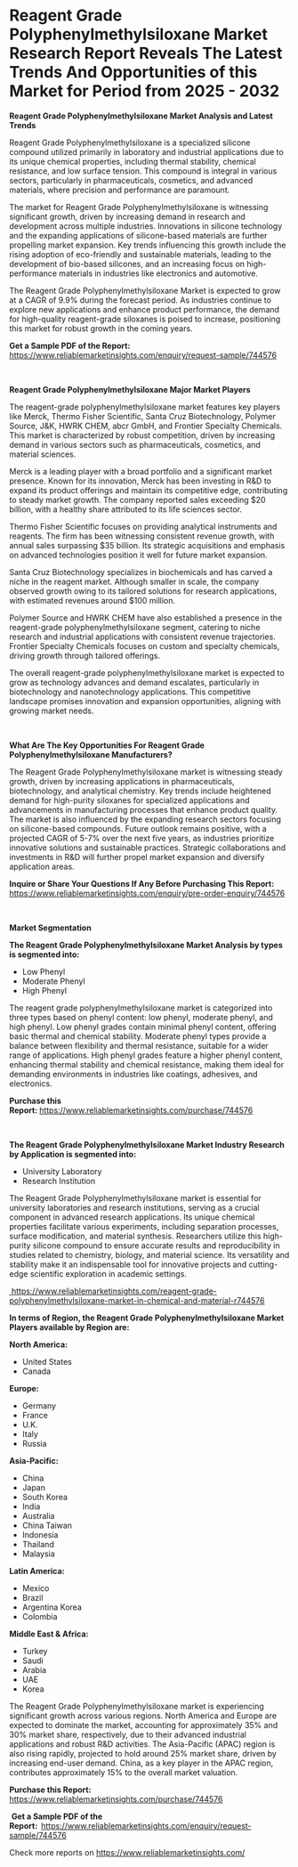 <p><h1>Reagent Grade Polyphenylmethylsiloxane Market Research Report Reveals The Latest Trends And Opportunities of this Market for Period from 2025 - 2032</h1></p><p><strong>Reagent Grade Polyphenylmethylsiloxane Market Analysis and Latest Trends</strong></p>
<p><p>Reagent Grade Polyphenylmethylsiloxane is a specialized silicone compound utilized primarily in laboratory and industrial applications due to its unique chemical properties, including thermal stability, chemical resistance, and low surface tension. This compound is integral in various sectors, particularly in pharmaceuticals, cosmetics, and advanced materials, where precision and performance are paramount.</p><p>The market for Reagent Grade Polyphenylmethylsiloxane is witnessing significant growth, driven by increasing demand in research and development across multiple industries. Innovations in silicone technology and the expanding applications of silicone-based materials are further propelling market expansion. Key trends influencing this growth include the rising adoption of eco-friendly and sustainable materials, leading to the development of bio-based silicones, and an increasing focus on high-performance materials in industries like electronics and automotive.</p><p>The Reagent Grade Polyphenylmethylsiloxane Market is expected to grow at a CAGR of 9.9% during the forecast period. As industries continue to explore new applications and enhance product performance, the demand for high-quality reagent-grade siloxanes is poised to increase, positioning this market for robust growth in the coming years.</p></p>
<p><strong>Get a Sample PDF of the Report:&nbsp;</strong> <a href="https://www.reliablemarketinsights.com/enquiry/request-sample/744576?utm_campaign=3196&utm_medium=2&utm_source=Github&utm_content=ia&utm_term=29032025&utm_id=reagent-grade-polyphenylmethylsiloxane">https://www.reliablemarketinsights.com/enquiry/request-sample/744576</a></p>
<p>&nbsp;</p>
<p><strong>Reagent Grade Polyphenylmethylsiloxane Major Market Players</strong></p>
<p><p>The reagent-grade polyphenylmethylsiloxane market features key players like Merck, Thermo Fisher Scientific, Santa Cruz Biotechnology, Polymer Source, J&K, HWRK CHEM, abcr GmbH, and Frontier Specialty Chemicals. This market is characterized by robust competition, driven by increasing demand in various sectors such as pharmaceuticals, cosmetics, and material sciences.</p><p>Merck is a leading player with a broad portfolio and a significant market presence. Known for its innovation, Merck has been investing in R&D to expand its product offerings and maintain its competitive edge, contributing to steady market growth. The company reported sales exceeding $20 billion, with a healthy share attributed to its life sciences sector.</p><p>Thermo Fisher Scientific focuses on providing analytical instruments and reagents. The firm has been witnessing consistent revenue growth, with annual sales surpassing $35 billion. Its strategic acquisitions and emphasis on advanced technologies position it well for future market expansion.</p><p>Santa Cruz Biotechnology specializes in biochemicals and has carved a niche in the reagent market. Although smaller in scale, the company observed growth owing to its tailored solutions for research applications, with estimated revenues around $100 million.</p><p>Polymer Source and HWRK CHEM have also established a presence in the reagent-grade polyphenylmethylsiloxane segment, catering to niche research and industrial applications with consistent revenue trajectories. Frontier Specialty Chemicals focuses on custom and specialty chemicals, driving growth through tailored offerings.</p><p>The overall reagent-grade polyphenylmethylsiloxane market is expected to grow as technology advances and demand escalates, particularly in biotechnology and nanotechnology applications. This competitive landscape promises innovation and expansion opportunities, aligning with growing market needs.</p></p>
<p>&nbsp;</p>
<p><strong>What Are The Key Opportunities For Reagent Grade Polyphenylmethylsiloxane Manufacturers?</strong></p>
<p><p>The Reagent Grade Polyphenylmethylsiloxane market is witnessing steady growth, driven by increasing applications in pharmaceuticals, biotechnology, and analytical chemistry. Key trends include heightened demand for high-purity siloxanes for specialized applications and advancements in manufacturing processes that enhance product quality. The market is also influenced by the expanding research sectors focusing on silicone-based compounds. Future outlook remains positive, with a projected CAGR of 5-7% over the next five years, as industries prioritize innovative solutions and sustainable practices. Strategic collaborations and investments in R&D will further propel market expansion and diversify application areas.</p></p>
<p><strong>Inquire or Share Your Questions If Any Before Purchasing This Report:</strong> <a href="https://www.reliablemarketinsights.com/enquiry/pre-order-enquiry/744576?utm_campaign=3196&utm_medium=2&utm_source=Github&utm_content=ia&utm_term=29032025&utm_id=reagent-grade-polyphenylmethylsiloxane">https://www.reliablemarketinsights.com/enquiry/pre-order-enquiry/744576</a></p>
<p>&nbsp;</p>
<p><strong>Market Segmentation</strong></p>
<p><strong>The Reagent Grade Polyphenylmethylsiloxane Market Analysis by types is segmented into:</strong></p>
<p><ul><li>Low Phenyl</li><li>Moderate Phenyl</li><li>High Phenyl</li></ul></p>
<p><p>The reagent grade polyphenylmethylsiloxane market is categorized into three types based on phenyl content: low phenyl, moderate phenyl, and high phenyl. Low phenyl grades contain minimal phenyl content, offering basic thermal and chemical stability. Moderate phenyl types provide a balance between flexibility and thermal resistance, suitable for a wider range of applications. High phenyl grades feature a higher phenyl content, enhancing thermal stability and chemical resistance, making them ideal for demanding environments in industries like coatings, adhesives, and electronics.</p></p>
<p><strong>Purchase this Report:&nbsp;</strong><a href="https://www.reliablemarketinsights.com/purchase/744576?utm_campaign=3196&utm_medium=2&utm_source=Github&utm_content=ia&utm_term=29032025&utm_id=reagent-grade-polyphenylmethylsiloxane">https://www.reliablemarketinsights.com/purchase/744576</a></p>
<p>&nbsp;</p>
<p><strong>The Reagent Grade Polyphenylmethylsiloxane Market Industry Research by Application is segmented into:</strong></p>
<p><ul><li>University Laboratory</li><li>Research Institution</li></ul></p>
<p><p>The Reagent Grade Polyphenylmethylsiloxane market is essential for university laboratories and research institutions, serving as a crucial component in advanced research applications. Its unique chemical properties facilitate various experiments, including separation processes, surface modification, and material synthesis. Researchers utilize this high-purity silicone compound to ensure accurate results and reproducibility in studies related to chemistry, biology, and material science. Its versatility and stability make it an indispensable tool for innovative projects and cutting-edge scientific exploration in academic settings.</p></p>
<p><a href="https://www.reliablemarketinsights.com/reagent-grade-polyphenylmethylsiloxane-market-in-chemical-and-material-r744576?utm_campaign=3196&utm_medium=2&utm_source=Github&utm_content=ia&utm_term=29032025&utm_id=reagent-grade-polyphenylmethylsiloxane">&nbsp;https://www.reliablemarketinsights.com/reagent-grade-polyphenylmethylsiloxane-market-in-chemical-and-material-r744576</a></p>
<p><strong>In terms of Region, the Reagent Grade Polyphenylmethylsiloxane Market Players available by Region are:</strong></p>
<p>
    <p> <strong> North America: </strong>
        <ul>
            <li>United States</li>
            <li>Canada</li>
        </ul>
        </p> 
    <p> <strong> Europe: </strong>
        <ul>
            <li>Germany</li>
            <li>France</li>
            <li>U.K.</li>
            <li>Italy</li>
            <li>Russia</li>
        </ul>
        </p> 
    <p> <strong> Asia-Pacific: </strong>
        <ul>
            <li>China</li>
            <li>Japan</li>
            <li>South Korea</li>
            <li>India</li>
            <li>Australia</li>
            <li>China Taiwan</li>
            <li>Indonesia</li>
            <li>Thailand</li>
            <li>Malaysia</li>
        </ul>
        </p> 
    <p> <strong> Latin America: </strong>
        <ul>
            <li>Mexico</li>
            <li>Brazil</li>
            <li>Argentina Korea</li>
            <li>Colombia</li>
        </ul>
        </p> 
    <p> <strong> Middle East & Africa: </strong>
        <ul>
            <li>Turkey</li>
            <li>Saudi</li>
            <li>Arabia</li>
            <li>UAE</li>
            <li>Korea</li>
        </ul>
    </p>
    </p>
<p><p>The Reagent Grade Polyphenylmethylsiloxane market is experiencing significant growth across various regions. North America and Europe are expected to dominate the market, accounting for approximately 35% and 30% market share, respectively, due to their advanced industrial applications and robust R&D activities. The Asia-Pacific (APAC) region is also rising rapidly, projected to hold around 25% market share, driven by increasing end-user demand. China, as a key player in the APAC region, contributes approximately 15% to the overall market valuation.</p></p>
<p><strong>Purchase this Report: </strong><a href="https://www.reliablemarketinsights.com/purchase/744576?utm_campaign=3196&utm_medium=2&utm_source=Github&utm_content=ia&utm_term=29032025&utm_id=reagent-grade-polyphenylmethylsiloxane">https://www.reliablemarketinsights.com/purchase/744576</a></p>
<p>&nbsp;<strong>Get a Sample PDF of the Report:&nbsp;&nbsp;</strong><a href="https://www.reliablemarketinsights.com/enquiry/request-sample/744576?utm_campaign=3196&utm_medium=2&utm_source=Github&utm_content=ia&utm_term=29032025&utm_id=reagent-grade-polyphenylmethylsiloxane">https://www.reliablemarketinsights.com/enquiry/request-sample/744576</a></p>
<p><strong></strong></p>
<p>Check more reports on <a href="https://www.reliablemarketinsights.com/?utm_campaign=3196&utm_medium=2&utm_source=Github&utm_content=ia&utm_term=29032025&utm_id=reagent-grade-polyphenylmethylsiloxane">https://www.reliablemarketinsights.com/</a></p>